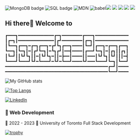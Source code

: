 <img src="https://img.shields.io/badge/MongoDB-4EA94B?style=for-the-badge&logo=mongodb&logoColor=white" alt="MongoDB badge"> <img src="https://img.shields.io/badge/MySQL-005C84?style=for-the-badge&logo=mysql&logoColor=white" alt="SQL badge"> <img src="https://img.shields.io/badge/MDN_Web_Docs-black?style=for-the-badge&logo=mdnwebdocs&logoColor=white" alt="MDN"> <img src="https://img.shields.io/badge/Babel-F9DC3E?style=for-the-badge&logo=babel&logoColor=white" alt="babel"><img src="https://img.shields.io/badge/Bootstrap-563D7C?style=for-the-badge&logo=bootstrap&logoColor=white"> <img src="https://img.shields.io/badge/Bulma-00D1B2?style=for-the-badge&logo=Bulma&logoColor=white"> <img src="https://img.shields.io/badge/Chakra--UI-319795?style=for-the-badge&logo=chakra-ui&logoColor=white"> <img src="https://img.shields.io/badge/Express.js-000000?style=for-the-badge&logo=express&logoColor=white"> <img src="https://img.shields.io/badge/GraphQl-E10098?style=for-the-badge&logo=graphql&logoColor=white">


## Hi there👋 Welcome to 

┏━━━┓━━━━━━━━━━━━━━┏━┓━━━━━━━━┏━━━┓━━━━━━━━━━━━━
┃┏━┓┃━━━━━━━━━━━━━━┃┏┛━━━━━━━━┃┏━┓┃━━━━━━━━━━━━━
┃┗━━┓┏━━┓━┏━┓┏━━┓━┏┛┗┓┏━━┓━━━━┃┗━┛┃┏━━┓━┏━━┓┏━━┓
┗━━┓┃┗━┓┃━┃┏┛┗━┓┃━┗┓┏┛┃━━┫━━━━┃┏━━┛┗━┓┃━┃┏┓┃┃┏┓┃
┃┗━┛┃┃┗┛┗┓┃┃━┃┗┛┗┓━┃┃━┣━━┃━━━━┃┃━━━┃┗┛┗┓┃┗┛┃┃┃━┫
┗━━━┛┗━━━┛┗┛━┗━━━┛━┗┛━┗━━┛━━━━┗┛━━━┗━━━┛┗━┓┃┗━━┛
━━━━━━━━━━━━━━━━━━━━━━━━━━━━━━━━━━━━━━━━┏━┛┃━━━━
━━━━━━━━━━━━━━━━━━━━━━━━━━━━━━━━━━━━━━━━┗━━┛━━━━

![My GitHub stats](https://github-readme-stats.vercel.app/api?username=sophack&show_icons=true&theme=radical)

[![Top Langs](https://github-readme-stats.vercel.app/api/top-langs/?username=sophack&theme=dracula)](https://github.com/anuraghazra/github-readme-stats)

[![LinkedIn](https://img.shields.io/badge/LinkedIn--blue?style=social&logo=linkedin)](https://www.linkedin.com/in/sarafprofessional/)



### 📖 Web Development
📆 2022 - 2023
📍 University of Toronto Full Stack Development 

[![trophy](https://github-profile-trophy.vercel.app/?username=sophack&theme=onedark)](https://github.com/ryo-ma/github-profile-trophy)
